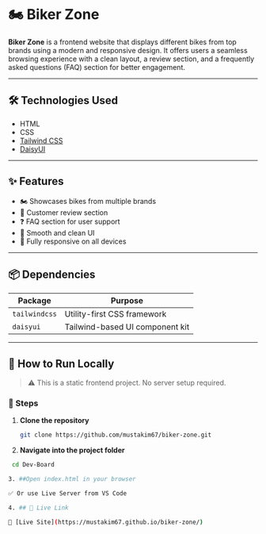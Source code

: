 # 🏍️ Biker Zone

**Biker Zone** is a frontend website that displays different bikes from top brands using a modern and responsive design. It offers users a seamless browsing experience with a clean layout, a review section, and a frequently asked questions (FAQ) section for better engagement.

---

## 🛠 Technologies Used

- HTML
- CSS
- [Tailwind CSS](https://tailwindcss.com/)
- [DaisyUI](https://daisyui.com/)

---

## ✨ Features

- 🏍️ Showcases bikes from multiple brands
- 💬 Customer review section
- ❓ FAQ section for user support
- 🧭 Smooth and clean UI
- 📱 Fully responsive on all devices

---

## 📦 Dependencies

| Package       | Purpose                           |
|---------------|-----------------------------------|
| `tailwindcss` | Utility-first CSS framework       |
| `daisyui`     | Tailwind-based UI component kit   |

---

## 🧪 How to Run Locally

> ⚠ This is a static frontend project. No server setup required.

### 🔧 Steps

1. **Clone the repository**
   ```bash
   git clone https://github.com/mustakim67/biker-zone.git

2. **Navigate into the project folder**
  ```bash
   cd Dev-Board

3. ##Open index.html in your browser

✅ Or use Live Server from VS Code

4. ## 🚀 Live Link

🔗 [Live Site](https://mustakim67.github.io/biker-zone/)
